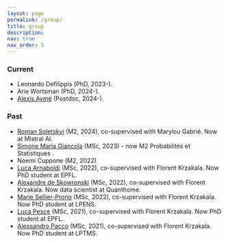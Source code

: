 ```yaml
---
layout: page
permalink: /group/
title: group
description:
nav: true
nav_order: 5
---
```


### Current

- Leonardo Defilippis (PhD, 2023-).
- Arie Wortsman (PhD, 2024-).
- [Alexis Aymé](https://alexisayme.github.io/) (Postdoc, 2024-).

### Past
- [Roman Soletskyi](https://www.linkedin.com/in/romansoletskyi/?originalSubdomain=fr) (M2, 2024), co-supervised with Marylou Gabrié. Now at Mistral AI.
- [Simone Maria Giancola](https://simonegiancola09.github.io/) (MSc, 2023) - now M2 Probabilités et Statistiques  .
- Noemi Cuppone (M2, 2022)
- [Luca Arnaboldi](https://people.epfl.ch/luca.arnaboldi?lang=en) (MSc, 2022), co-supervised with Florent Krzakala. Now PhD student at EPFL.
- [Alexandre de Skowronski](https://www.linkedin.com/in/alexdesko/?originalSubdomain=ch) (MSc, 2022), co-supervised with Florent Krzakala. Now data scientist at Quanthome.
- [Marie Sellier-Prono](https://www.lpens.ens.psl.eu/laboratoire/annuaire/?id=1294) (MSc, 2022), co-supervised with Florent Krzakala. Now PhD student at LPENS.
- [Luca Pesce](https://people.epfl.ch/luca.pesce?lang=en) (MSc, 2021), co-supervised with Florent Krzakala. Now PhD student at EPFL.
- [Alessandro Pacco](https://scholar.google.com/citations?user=H5ozprkAAAAJ&hl=it) (MSc, 2021), co-supervised with Florent Krzakala. Now PhD student at LPTMS.
